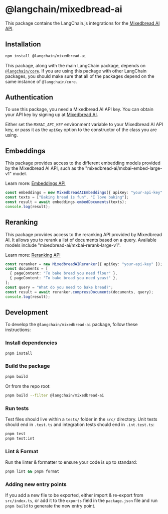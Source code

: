 # @langchain/mixedbread-ai

This package contains the LangChain.js integrations for the [Mixedbread AI API](https://mixedbread.ai/).

## Installation

```bash
npm install @langchain/mixedbread-ai
```

This package, along with the main LangChain package, depends on [`@langchain/core`](https://npmjs.com/package/@langchain/core/). If you are using this package with other LangChain packages, you should make sure that all of the packages depend on the same instance of `@langchain/core`.

## Authentication

To use this package, you need a Mixedbread AI API key. You can obtain your API key by signing up at [Mixedbread AI](https://mixedbread.ai).

Either set the `MXBAI_API_KEY` environment variable to your Mixedbread AI API key, or pass it as the `apiKey` option to the constructor of the class you are using.

## Embeddings

This package provides access to the different embedding models provided by the Mixedbread AI API, such as the "mixedbread-ai/mxbai-embed-large-v1" model.

Learn more: [Embeddings API](https://mixedbread.ai/docs/embeddings)

```typescript
const embeddings = new MixedbreadAIEmbeddings({ apiKey: "your-api-key" });
const texts = ["Baking bread is fun", "I love baking"];
const result = await embeddings.embedDocuments(texts);
console.log(result);
```

## Reranking

This package provides access to the reranking API provided by Mixedbread AI. It allows you to rerank a list of documents based on a query. Available models include "mixedbread-ai/mxbai-rerank-large-v1".

Learn more: [Reranking API](https://mixedbread.ai/docs/reranking)

```typescript
const reranker = new MixedbreadAIReranker({ apiKey: "your-api-key" });
const documents = [
  { pageContent: "To bake bread you need flour" },
  { pageContent: "To bake bread you need yeast" },
];
const query = "What do you need to bake bread?";
const result = await reranker.compressDocuments(documents, query);
console.log(result);
```

## Development

To develop the `@langchain/mixedbread-ai` package, follow these instructions:

### Install dependencies

```bash
pnpm install
```

### Build the package

```bash
pnpm build
```

Or from the repo root:

```bash
pnpm build --filter @langchain/mixedbread-ai
```

### Run tests

Test files should live within a `tests/` folder in the `src/` directory. Unit tests should end in `.test.ts` and integration tests should end in `.int.test.ts`:

```bash
pnpm test
pnpm test:int
```

### Lint & Format

Run the linter & formatter to ensure your code is up to standard:

```bash
pnpm lint && pnpm format
```

### Adding new entry points

If you add a new file to be exported, either import & re-export from `src/index.ts`, or add it to the `exports` field in the `package.json` file and run `pnpm build` to generate the new entry point.
